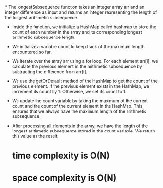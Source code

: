 ​* The longestSubsequence function takes an integer array arr and an integer difference as input and returns an integer representing the length of the longest arithmetic subsequence.

* Inside the function, we initialize a HashMap called hashmap to store the count of each number in the array and its corresponding longest arithmetic subsequence length.

* We initialize a variable count to keep track of the maximum length encountered so far.

* We iterate over the array arr using a for loop. For each element arr[i], we calculate the previous element in the arithmetic subsequence by subtracting the difference from arr[i].

* We use the getOrDefault method of the HashMap to get the count of the previous element. If the previous element exists in the HashMap, we increment its count by 1. Otherwise, we set its count to 1.

* We update the count variable by taking the maximum of the current count and the count of the current element in the HashMap. This ensures that we always have the maximum length of the arithmetic subsequence.

* After processing all elements in the array, we have the length of the longest arithmetic subsequence stored in the count variable. We return this value as the result.

  # time complexity is O(N)
  # space complexity is O(N)
